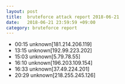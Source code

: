 ```yaml
---
layout: post
title:  bruteforce attack report 2018-06-21
date:   2018-06-21 23:59:59 +09:00
category: bruteforce report
---
```


* 00:15 unknown[181.214.206.119]
* 13:15 unknown[192.99.223.202]
* 15:03 unknown[5.79.78.55]
* 16:10 unknown[196.203.109.154]
* 16:33 unknown[37.49.224.201]
* 20:29 unknown[218.255.245.126]
